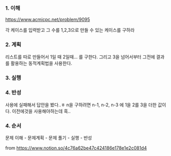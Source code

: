 ### 1. 이해

https://www.acmicpc.net/problem/9095

각 케이스를 입력받고 그 수를 1,2,3으로 만들 수 있는 케이스를 구하라

### 2. 계획

리스트를 따로 만들어서 1일 때 2일때... 를 구한다. 그리고 3을 넘어서부터 그전에 결과를 활용하는 동적계획법을 사용한다.

### 3. 실행


### 4. 반성

사용에 실패해서 답안을 봤다..ㅎ n을 구하려면 n-1, n-2, n-3 에 1을 2를 3을 더한 값이다. 이전에것을 사용해야하는데 흑..

### 4. 순서

문제 이해 - 문제계획 - 문제 풀기 - 실행 - 반성


from https://www.notion.so/4c76a62be47c424186e178e1e2c081d4

